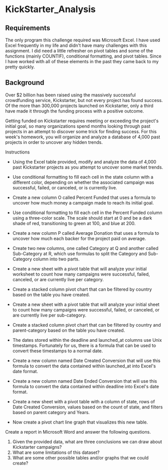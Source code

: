 # KickStarter_Analysis

## Requirements
The only program this challenge required was Microsoft Excel. I have used Excel frequently in my life and didn't have many challenges with this assignment. I did need a little refresher on pivot tables and some of the functions (mainly COUNTIF), conditional formatting, and pivot tables. Since I have worked with all of these elements in the past they came back to my pretty quickly.


## Background

Over $2 billion has been raised using the massively successful crowdfunding service, Kickstarter, but not every project has found success. Of the more than 300,000 projects launched on Kickstarter, only a third have made it through the funding process with a positive outcome.

Getting funded on Kickstarter requires meeting or exceeding the project's initial goal, so many organizations spend months looking through past projects in an attempt to discover some trick for finding success. For this week's homework, you will organize and analyze a database of 4,000 past projects in order to uncover any hidden trends.


Instructions

- Using the Excel table provided, modify and analyze the data of 4,000 past Kickstarter projects as you attempt to uncover some market trends.

- Use conditional formatting to fill each cell in the state column with a different color, depending on whether the associated campaign was successful, failed, or canceled, or is currently live.

- Create a new column O called Percent Funded that uses a formula to uncover how much money a campaign made to reach its initial goal.

- Use conditional formatting to fill each cell in the Percent Funded column using a three-color scale. The scale should start at 0 and be a dark shade of red, transitioning to green at 100, and blue at 200.

- Create a new column P called Average Donation that uses a formula to uncover how much each backer for the project paid on average.

- Create two new columns, one called Category at Q and another called Sub-Category at R, which use formulas to split the Category and Sub-Category column into two parts.

- Create a new sheet with a pivot table that will analyze your initial worksheet to count how many campaigns were successful, failed, canceled, or are currently live per category.

- Create a stacked column pivot chart that can be filtered by country based on the table you have created.

- Create a new sheet with a pivot table that will analyze your initial sheet to count how many campaigns were successful, failed, or canceled, or are currently live per sub-category.

- Create a stacked column pivot chart that can be filtered by country and parent-category based on the table you have created.

- The dates stored within the deadline and launched_at columns use Unix timestamps. Fortunately for us, there is a formula that can be used to convert these timestamps to a normal date.

- Create a new column named Date Created Conversion that will use this formula to convert the data contained within launched_at into Excel's date format.

- Create a new column named Date Ended Conversion that will use this formula to convert the data contained within deadline into Excel's date format.

- Create a new sheet with a pivot table with a column of state, rows of Date Created Conversion, values based on the count of state, and filters based on parent category and Years.

- Now create a pivot chart line graph that visualizes this new table.


Create a report in Microsoft Word and answer the following questions.

1. Given the provided data, what are three conclusions we can draw about Kickstarter campaigns?
2. What are some limitations of this dataset?
3. What are some other possible tables and/or graphs that we could create?
